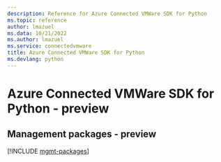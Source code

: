 ```yaml
---
description: Reference for Azure Connected VMWare SDK for Python
ms.topic: reference
author: lmazuel
ms.data: 10/21/2022
ms.author: lmazuel
ms.service: connectedvmware
title: Azure Connected VMWare SDK for Python
ms.devlang: python
---
```

# Azure Connected VMWare SDK for Python - preview

## Management packages - preview
[!INCLUDE [mgmt-packages](connected-vmware-mgmt-index.md)]